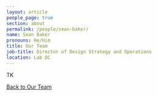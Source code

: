 ```yaml
---
layout: article
people_page: true
section: about
permalink: /people/sean-baker/
name: Sean Baker
pronouns: He/Him
title: Our Team
job-title: Director of Design Strategy and Operations
location: Lab DC
---
```


TK

[Back to Our Team](../../about/meet/)
